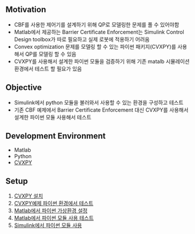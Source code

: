 ## Motivation
- CBF를 사용한 제어기를 설계하기 위해 QP로 모델링한 문제를 풀 수 있어야함
- Matlab에서 제공하는 Barrier Certificate Enforcement는 Simulink Control Design toolbox가 따로 필요하고 실제 로봇에 적용하기 어려움
- Convex optimization 문제를 모델링 할 수 있는 파이썬 패키지(CVXPY)를 사용해서 QP를 모델링 할 수 있음
- CVXPY를 사용해서 설계한 파이썬 모듈을 검증하기 위해 기존 matalb 시뮬레이션 환경에서 테스트 할 필요가 있음

## Objective
- Simulink에서 python 모듈을 불러와서 사용할 수 있는 환경을 구성하고 테스트
- 기존 CBF 예제에서 Barrier Certificate Enforcement 대신 CVXPY를 사용해서 설계한 파이썬 모듈 사용해서 테스트

## Development Environment
- Matlab
- Python
- [CVXPY](https://www.cvxpy.org/index.html)

## Setup
1. [CVXPY 설치](https://www.cvxpy.org/install/index.html)
2. [CVXPY예제 파이썬 환경에서 테스트](https://www.cvxpy.org/examples/basic/least_squares.html)
3. [Matlab에서 파이썬 가상환경 설정](./Matlab에서%20파이썬%20가상환경%20설정.md)
4. [Matlab에서 파이썬 모듈 사용 테스트](https://kr.mathworks.com/help/matlab/matlab_external/call-user-defined-custom-module.html)
5. [Simulink에서 파이썬 모듈 사용](https://kr.mathworks.com/help/simulink/ug/python_simulink_example.html?searchHighlight=simulink%20python&s_tid=srchtitle_support_results_2_simulink%20python)